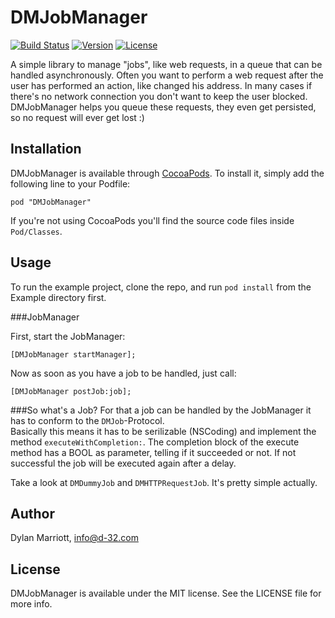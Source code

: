 # DMJobManager

[![Build Status](https://travis-ci.org/D-32/DMJobManager.svg)](https://travis-ci.org/D-32/DMJobManager)
[![Version](https://img.shields.io/cocoapods/v/DMJobManager.svg?style=flat)](http://cocoadocs.org/docsets/DMJobManager)
[![License](https://img.shields.io/cocoapods/l/DMJobManager.svg?style=flat)](http://cocoadocs.org/docsets/DMJobManager)

A simple library to manage "jobs", like web requests, in a queue that can be handled asynchronously. Often you want to perform a web request after the user has performed an action, like changed his address. In many cases if there's no network connection you don't want to keep the user blocked. DMJobManager helps you queue these requests, they even get persisted, so no request will ever get lost :)

## Installation

DMJobManager is available through [CocoaPods](http://cocoapods.org). To install
it, simply add the following line to your Podfile:

    pod "DMJobManager"

If you're not using CocoaPods you'll find the source code files inside `Pod/Classes`. 

## Usage

To run the example project, clone the repo, and run `pod install` from the Example directory first.

###JobManager

First, start the JobManager:
	
	[DMJobManager startManager];

Now as soon as you have a job to be handled, just call:
	
	[DMJobManager postJob:job];
	
###So what's a Job?
For that a job can be handled by the JobManager it has to conform to the `DMJob`-Protocol.  
Basically this means it has to be serilizable (NSCoding) and implement the method `executeWithCompletion:`. The completion block of the execute method has a BOOL as parameter, telling if it succeeded or not. If not successful the job will be executed again after a delay.

Take a look at `DMDummyJob` and `DMHTTPRequestJob`. It's pretty simple actually.

## Author

Dylan Marriott, info@d-32.com

## License

DMJobManager is available under the MIT license. See the LICENSE file for more info.

